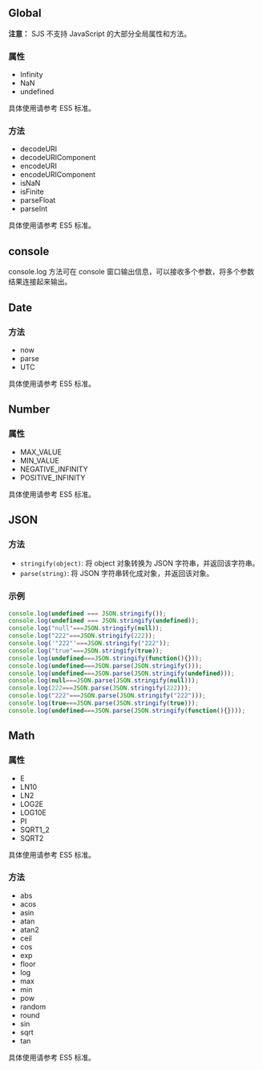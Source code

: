 ## Global
**注意：** SJS 不支持 JavaScript 的大部分全局属性和方法。

### 属性

- Infinity
- NaN
- undefined


具体使用请参考 ES5 标准。

### 方法

- decodeURI
- decodeURIComponent
- encodeURI
- encodeURIComponent
- isNaN
- isFinite
- parseFloat
- parseInt


具体使用请参考 ES5 标准。

## console
console.log 方法可在 console 窗口输出信息，可以接收多个参数，将多个参数结果连接起来输出。

## Date

### 方法

- now
- parse
- UTC

具体使用请参考 ES5 标准。

## Number

### 属性

- MAX_VALUE
- MIN_VALUE
- NEGATIVE_INFINITY
- POSITIVE_INFINITY

具体使用请参考 ES5 标准。

## JSON

### 方法

- `stringify(object)`: 将 object 对象转换为 JSON 字符串，并返回该字符串。
- `parse(string)`: 将 JSON 字符串转化成对象，并返回该对象。

### 示例
```javascript
console.log(undefined === JSON.stringify());
console.log(undefined === JSON.stringify(undefined));
console.log("null"===JSON.stringify(null));
console.log("222"===JSON.stringify(222));
console.log('"222"'===JSON.stringify("222"));
console.log("true"===JSON.stringify(true));
console.log(undefined===JSON.stringify(function(){}));
console.log(undefined===JSON.parse(JSON.stringify()));
console.log(undefined===JSON.parse(JSON.stringify(undefined)));
console.log(null===JSON.parse(JSON.stringify(null)));
console.log(222===JSON.parse(JSON.stringify(222)));
console.log("222"===JSON.parse(JSON.stringify("222")));
console.log(true===JSON.parse(JSON.stringify(true)));
console.log(undefined===JSON.parse(JSON.stringify(function(){})));
```

## Math

### 属性

- E
- LN10
- LN2
- LOG2E
- LOG10E
- PI
- SQRT1_2
- SQRT2


具体使用请参考 ES5 标准。

### 方法

- abs
- acos
- asin
- atan
- atan2
- ceil
- cos
- exp
- floor
- log
- max
- min
- pow
- random
- round
- sin
- sqrt
- tan

具体使用请参考 ES5 标准。

